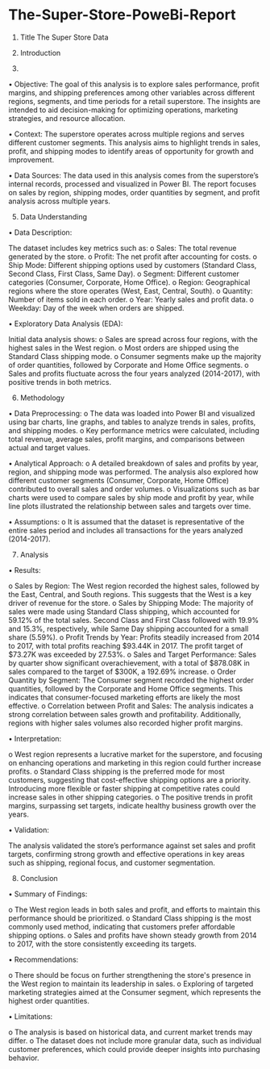 # The-Super-Store-PoweBi-Report

1. Title
The Super Store Data

3. Introduction
4. 
•	Objective: The goal of this analysis is to explore sales performance, profit margins, and shipping preferences among other variables across different regions, segments, and time periods for a retail superstore. The insights are intended to aid decision-making for optimizing operations, marketing strategies, and resource allocation.

•	Context: The superstore operates across multiple regions and serves different customer segments. This analysis aims to highlight trends in sales, profit, and shipping modes to identify areas of opportunity for growth and improvement.

•	Data Sources: The data used in this analysis comes from the superstore’s internal records, processed and visualized in Power BI. The report focuses on sales by region, shipping modes, order quantities by segment, and profit analysis across multiple years.

5. Data Understanding

•	Data Description:

The dataset includes key metrics such as:
o	Sales: The total revenue generated by the store.
o	Profit: The net profit after accounting for costs.
o	Ship Mode: Different shipping options used by customers (Standard Class, Second Class, First Class, Same Day).
o	Segment: Different customer categories (Consumer, Corporate, Home Office).
o	Region: Geographical regions where the store operates (West, East, Central, South).
o	Quantity: Number of items sold in each order.
o	Year: Yearly sales and profit data.
o	Weekday: Day of the week when orders are shipped.

•	Exploratory Data Analysis (EDA):

Initial data analysis shows:
o	Sales are spread across four regions, with the highest sales in the West region.
o	Most orders are shipped using the Standard Class shipping mode.
o	Consumer segments make up the majority of order quantities, followed by Corporate and Home Office segments.
o	Sales and profits fluctuate across the four years analyzed (2014-2017), with positive trends in both metrics.

6. Methodology

•	Data Preprocessing:
o	The data was loaded into Power BI and visualized using bar charts, line graphs, and tables to analyze trends in sales, profits, and shipping modes.
o	Key performance metrics were calculated, including total revenue, average sales, profit margins, and comparisons between actual and target values.

•	Analytical Approach:
o	A detailed breakdown of sales and profits by year, region, and shipping mode was performed. The analysis also explored how different customer segments (Consumer, Corporate, Home Office) contributed to overall sales and order volumes.
o	Visualizations such as bar charts were used to compare sales by ship mode and profit by year, while line plots illustrated the relationship between sales and targets over time.

•	Assumptions:
o	It is assumed that the dataset is representative of the entire sales period and includes all transactions for the years analyzed (2014-2017).

7. Analysis

•	Results:

o	Sales by Region:
The West region recorded the highest sales, followed by the East, Central, and South regions. This suggests that the West is a key driver of revenue for the store.
o	Sales by Shipping Mode:
The majority of sales were made using Standard Class shipping, which accounted for 59.12% of the total sales. Second Class and First Class followed with 19.9% and 15.3%, respectively, while Same Day shipping accounted for a small share (5.59%).
o	Profit Trends by Year:
Profits steadily increased from 2014 to 2017, with total profits reaching $93.44K in 2017. The profit target of $73.27K was exceeded by 27.53%.
o	Sales and Target Performance:
Sales by quarter show significant overachievement, with a total of $878.08K in sales compared to the target of $300K, a 192.69% increase.
o	Order Quantity by Segment:
The Consumer segment recorded the highest order quantities, followed by the Corporate and Home Office segments. This indicates that consumer-focused marketing efforts are likely the most effective.
o	Correlation between Profit and Sales:
The analysis indicates a strong correlation between sales growth and profitability. Additionally, regions with higher sales volumes also recorded higher profit margins.

•	Interpretation:

o	West region represents a lucrative market for the superstore, and focusing on enhancing operations and marketing in this region could further increase profits.
o	Standard Class shipping is the preferred mode for most customers, suggesting that cost-effective shipping options are a priority. Introducing more flexible or faster shipping at competitive rates could increase sales in other shipping categories.
o	The positive trends in profit margins, surpassing set targets, indicate healthy business growth over the years.

•	Validation:

The analysis validated the store’s performance against set sales and profit targets, confirming strong growth and effective operations in key areas such as shipping, regional focus, and customer segmentation.

8. Conclusion

•	Summary of Findings:

o	The West region leads in both sales and profit, and efforts to maintain this performance should be prioritized.
o	Standard Class shipping is the most commonly used method, indicating that customers prefer affordable shipping options.
o	Sales and profits have shown steady growth from 2014 to 2017, with the store consistently exceeding its targets.

•	Recommendations:

o	There should be focus on further strengthening the store's presence in the West region to maintain its leadership in sales.
o	Exploring of targeted marketing strategies aimed at the Consumer segment, which represents the highest order quantities.

•	Limitations:

o	The analysis is based on historical data, and current market trends may differ.
o	The dataset does not include more granular data, such as individual customer preferences, which could provide deeper insights into purchasing behavior.
